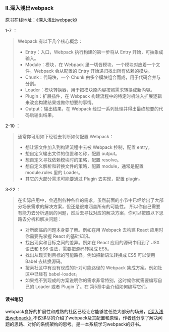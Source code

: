 ### II.深入浅出webpack

原书在线地址：[《深入浅出webpack》](http://webpack.wuhaolin.cn/)

1-7 ：
> Webpack 有以下几个核心概念：
> 
> * Entry：入口，Webpack 执行构建的第一步将从 Entry 开始，可抽象成输入。
> * Module：模块，在 Webpack 里一切皆模块，一个模块对应着一个文件。Webpack 会从配置的 Entry 开始递归找出所有依赖的模块。
> * Chunk：代码块，一个 Chunk 由多个模块组合而成，用于代码合并与分割。
> * Loader：模块转换器，用于把模块原内容按照需求转换成新内容。
> * Plugin：扩展插件，在 Webpack 构建流程中的特定时机注入扩展逻辑来改变构建结果或做你想要的事情。
> * Output：输出结果，在 Webpack 经过一系列处理并得出最终想要的代码后输出结果。

2-10 ：
> 通常你可用如下经验去判断如何配置 Webpack：
> 
> * 想让源文件加入到构建流程中去被 Webpack 控制，配置 entry。
> * 想自定义输出文件的位置和名称，配置 output。
> * 想自定义寻找依赖模块时的策略，配置 resolve。
> * 想自定义解析和转换文件的策略，配置 module，通常是配置 module.rules 里的 Loader。
> * 其它的大部分需求可能要通过 Plugin 去实现，配置 plugin。

3-22 ：
> 在实际应用中，会遇到各种各样的需求，虽然前面的小节中已经给出了大部分场景需求的解决方案，但还是很难涵盖所有的可能性。 所以你自己需要有能力去分析遇到的问题，然后去寻找对应的解决方案，你可以按照以下思路去分析和解决问题：
> 
> * 对所面临的问题本身要了解。例如在用 Webpack 去构建 React 应用时你需要先掌握 React 的基础知识。
> * 找出现实和目标之间的差异。例如在 React 应用的源码中用到了 JSX 语法和 ES6 语法，需要把源码转换成 ES5。
> * 找出从现实到目标的可能路径。例如把新语法转换成 ES5 可以使用 Babel 去转换源码。
> * 搜索社区中有没有现成的针对可能路径的 Webpack 集成方案。例如社区中已经有 babel-loader。
> * 如果找不到现成的方案说明你的需求非常特别，这时候你就需要编写自己的 Loader 或者 Plugin 了。在 第5章中会介绍如何编写它们。

#### 读书笔记
webpack良好的扩展性和成熟的社区已经让它能够胜任绝大部分的场景，[《深入浅出webpack》](http://webpack.wuhaolin.cn/)不仅详尽的介绍了webpack及其配置和原理，作者还分享了解决问题的思路、对好的系统架构的思考。是一本系统学习webpack的好书。